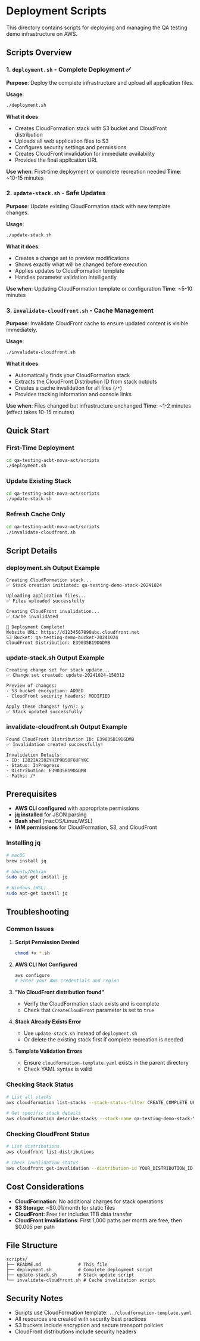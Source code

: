 # Deployment Scripts

This directory contains scripts for deploying and managing the QA testing demo infrastructure on AWS.

## Scripts Overview

### 1. `deployment.sh` - Complete Deployment ✅
**Purpose**: Deploy the complete infrastructure and upload all application files.

**Usage**:
```bash
./deployment.sh
```

**What it does**:
- Creates CloudFormation stack with S3 bucket and CloudFront distribution
- Uploads all web application files to S3
- Configures security settings and permissions
- Creates CloudFront invalidation for immediate availability
- Provides the final application URL

**Use when**: First-time deployment or complete recreation needed
**Time**: ~10-15 minutes

### 2. `update-stack.sh` - Safe Updates
**Purpose**: Update existing CloudFormation stack with new template changes.

**Usage**:
```bash
./update-stack.sh
```

**What it does**:
- Creates a change set to preview modifications
- Shows exactly what will be changed before execution
- Applies updates to CloudFormation template
- Handles parameter validation intelligently

**Use when**: Updating CloudFormation template or configuration
**Time**: ~5-10 minutes

### 3. `invalidate-cloudfront.sh` - Cache Management
**Purpose**: Invalidate CloudFront cache to ensure updated content is visible immediately.

**Usage**:
```bash
./invalidate-cloudfront.sh
```

**What it does**:
- Automatically finds your CloudFormation stack
- Extracts the CloudFront Distribution ID from stack outputs
- Creates a cache invalidation for all files (`/*`)
- Provides tracking information and console links

**Use when**: Files changed but infrastructure unchanged
**Time**: ~1-2 minutes (effect takes 10-15 minutes)

## Quick Start

### First-Time Deployment
```bash
cd qa-testing-acbt-nova-act/scripts
./deployment.sh
```

### Update Existing Stack
```bash
cd qa-testing-acbt-nova-act/scripts
./update-stack.sh
```

### Refresh Cache Only
```bash
cd qa-testing-acbt-nova-act/scripts
./invalidate-cloudfront.sh
```

## Script Details

### deployment.sh Output Example
```
Creating CloudFormation stack...
✅ Stack creation initiated: qa-testing-demo-stack-20241024

Uploading application files...
✅ Files uploaded successfully

Creating CloudFront invalidation...
✅ Cache invalidated

🎉 Deployment Complete!
Website URL: https://d1234567890abc.cloudfront.net
S3 Bucket: qa-testing-demo-bucket-20241024
CloudFront Distribution: E39035B19DGDMB
```

### update-stack.sh Output Example
```
Creating change set for stack update...
✅ Change set created: update-20241024-150312

Preview of changes:
- S3 bucket encryption: ADDED
- CloudFront security headers: MODIFIED

Apply these changes? (y/n): y
✅ Stack updated successfully
```

### invalidate-cloudfront.sh Output Example
```
Found CloudFront Distribution ID: E39035B19DGDMB
✅ Invalidation created successfully!

Invalidation Details:
- ID: I2B2IA2I0ZYHZP9B5OF6UFYKC
- Status: InProgress
- Distribution: E39035B19DGDMB
- Paths: /*
```

## Prerequisites

- **AWS CLI configured** with appropriate permissions
- **jq installed** for JSON parsing
- **Bash shell** (macOS/Linux/WSL)
- **IAM permissions** for CloudFormation, S3, and CloudFront

### Installing jq
```bash
# macOS
brew install jq

# Ubuntu/Debian
sudo apt-get install jq

# Windows (WSL)
sudo apt-get install jq
```

## Troubleshooting

### Common Issues

1. **Script Permission Denied**
   ```bash
   chmod +x *.sh
   ```

2. **AWS CLI Not Configured**
   ```bash
   aws configure
   # Enter your AWS credentials and region
   ```

3. **"No CloudFront distribution found"**
   - Verify the CloudFormation stack exists and is complete
   - Check that `CreateCloudFront` parameter is set to `true`

4. **Stack Already Exists Error**
   - Use `update-stack.sh` instead of `deployment.sh`
   - Or delete the existing stack first if complete recreation is needed

5. **Template Validation Errors**
   - Ensure `cloudformation-template.yaml` exists in the parent directory
   - Check YAML syntax is valid

### Checking Stack Status
```bash
# List all stacks
aws cloudformation list-stacks --stack-status-filter CREATE_COMPLETE UPDATE_COMPLETE

# Get specific stack details
aws cloudformation describe-stacks --stack-name qa-testing-demo-stack-YYYYMMDD
```

### Checking CloudFront Status
```bash
# List distributions
aws cloudfront list-distributions

# Check invalidation status
aws cloudfront get-invalidation --distribution-id YOUR_DISTRIBUTION_ID --id YOUR_INVALIDATION_ID
```

## Cost Considerations

- **CloudFormation**: No additional charges for stack operations
- **S3 Storage**: ~$0.01/month for static files
- **CloudFront**: Free tier includes 1TB data transfer
- **CloudFront Invalidations**: First 1,000 paths per month are free, then $0.005 per path

## File Structure

```
scripts/
├── README.md              # This file
├── deployment.sh          # Complete deployment script
├── update-stack.sh        # Stack update script
└── invalidate-cloudfront.sh # Cache invalidation script
```

## Security Notes

- Scripts use CloudFormation template: `../cloudformation-template.yaml`
- All resources are created with security best practices
- S3 buckets include encryption and secure transport policies
- CloudFront distributions include security headers
